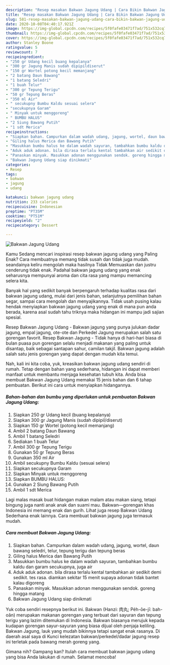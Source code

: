 ```yaml
---
description: "Resep masakan Bakwan Jagung Udang | Cara Bikin Bakwan Jagung Udang Yang Lezat"
title: "Resep masakan Bakwan Jagung Udang | Cara Bikin Bakwan Jagung Udang Yang Lezat"
slug: 581-resep-masakan-bakwan-jagung-udang-cara-bikin-bakwan-jagung-udang-yang-lezat
date: 2020-10-08T04:40:17.921Z
image: https://img-global.cpcdn.com/recipes/5f0fafe03471f7ad/751x532cq70/bakwan-jagung-udang-foto-resep-utama.jpg
thumbnail: https://img-global.cpcdn.com/recipes/5f0fafe03471f7ad/751x532cq70/bakwan-jagung-udang-foto-resep-utama.jpg
cover: https://img-global.cpcdn.com/recipes/5f0fafe03471f7ad/751x532cq70/bakwan-jagung-udang-foto-resep-utama.jpg
author: Stanley Boone
ratingvalue: 5
reviewcount: 7
recipeingredient:
- "250 gr Udang kecil buang kepalanya"
- "300 gr Jagung Manis sudah dipipildiserut"
- "150 gr Wortel potong kecil memanjang"
- "2 batang Daun Bawang"
- "1 batang Seledri"
- "1 buah Telur"
- "300 gr Tepung Terigu"
- "50 gr Tepung Beras"
- "350 ml Air"
- " secukupny Bumbu Kaldu sesuai selera"
- "secukupnya Garam"
- " Minyak untuk menggoreng"
- " BUMBU HALUS"
- "2 Siung Bawang Putih"
- "1 sdt Merica"
recipeinstructions:
- "Siapkan bahan. Campurkan dalam wadah udang, jagung, wortel, daun bawang seledri, telur, tepung terigu dan tepung beras"
- "Giling halus Merica dan Bawang Putih"
- "Masukkan bumbu halus ke dalam wadah sayuran, tambahkan bumbu kaldu dan garam secukupnya, juga air"
- "Aduk aduk adonan. bila dirasa terlalu kental tambahkan air sedikit demi sedikit. tes rasa. diamkan sekitar 15 menit supaya adonan tidak bantet kalau digoreng"
- "Panaskan minyak. Masukkan adonan menggunakan sendok. goreng hingga matang"
- "Bakwan Jagung Udang siap dinikmati"
categories:
- Resep
tags:
- bakwan
- jagung
- udang

katakunci: bakwan jagung udang 
nutrition: 233 calories
recipecuisine: Indonesian
preptime: "PT35M"
cooktime: "PT51M"
recipeyield: "2"
recipecategory: Dessert

---
```



![Bakwan Jagung Udang](https://img-global.cpcdn.com/recipes/5f0fafe03471f7ad/751x532cq70/bakwan-jagung-udang-foto-resep-utama.jpg)

Kamu Sedang mencari inspirasi resep bakwan jagung udang yang Paling Enak? Cara membuatnya memang tidak susah dan tidak juga mudah. seandainya keliru mengolah maka hasilnya Tidak Memuaskan dan justru cenderung tidak enak. Padahal bakwan jagung udang yang enak seharusnya mempunyai aroma dan cita rasa yang mampu memancing selera kita.

Banyak hal yang sedikit banyak berpengaruh terhadap kualitas rasa dari bakwan jagung udang, mulai dari jenis bahan, selanjutnya pemilihan bahan segar, sampai cara mengolah dan menyajikannya. Tidak usah pusing kalau hendak menyiapkan bakwan jagung udang yang enak di mana pun anda berada, karena asal sudah tahu triknya maka hidangan ini mampu jadi sajian spesial.

Resep Bakwan Jagung Udang - Bakwan jagung yang punya julukan dadar jagung, empal jagung, ote-ote dan Perkedel Jagung merupakan salah satu gorengan favorit. Resep Bakwan Jagung - Tidak hanya di hari-hari biasa di bulan puasa pun gorengan selalu menjadi makanan yang paling untuk disantap, baik sebagai santapan sahur, camilan takjil. Bakwan jagung adalah salah satu jenis gorengan yang dapat dengan mudah kita temui.


Nah, kali ini kita coba, yuk, kreasikan bakwan jagung udang sendiri di rumah. Tetap dengan bahan yang sederhana, hidangan ini dapat memberi manfaat untuk membantu menjaga kesehatan tubuh kita. Anda bisa membuat Bakwan Jagung Udang memakai 15 jenis bahan dan 6 tahap pembuatan. Berikut ini cara untuk menyiapkan hidangannya.

<!--inarticleads1-->

##### Bahan-bahan dan bumbu yang diperlukan untuk pembuatan Bakwan Jagung Udang:

1. Siapkan 250 gr Udang kecil (buang kepalanya)
1. Siapkan 300 gr Jagung Manis (sudah dipipil/diserut)
1. Siapkan 150 gr Wortel (potong kecil memanjang)
1. Ambil 2 batang Daun Bawang
1. Ambil 1 batang Seledri
1. Sediakan 1 buah Telur
1. Ambil 300 gr Tepung Terigu
1. Gunakan 50 gr Tepung Beras
1. Gunakan 350 ml Air
1. Ambil  secukupny Bumbu Kaldu (sesuai selera)
1. Siapkan secukupnya Garam
1. Siapkan  Minyak untuk menggoreng
1. Siapkan  BUMBU HALUS:
1. Gunakan 2 Siung Bawang Putih
1. Ambil 1 sdt Merica


Lagi malas masak buat hidangan makan malam atau makan siang, tetapi bingung juga nanti anak anak dan suami mau. Bakwan―gorengan khas Indonesia ini memang enak dan gurih. Lihat juga resep Bakwan Udang Sederhana enak lainnya. Cara membuat bakwan jagung juga termasuk mudah. 

<!--inarticleads2-->

##### Cara membuat Bakwan Jagung Udang:

1. Siapkan bahan. Campurkan dalam wadah udang, jagung, wortel, daun bawang seledri, telur, tepung terigu dan tepung beras
1. Giling halus Merica dan Bawang Putih
1. Masukkan bumbu halus ke dalam wadah sayuran, tambahkan bumbu kaldu dan garam secukupnya, juga air
1. Aduk aduk adonan. bila dirasa terlalu kental tambahkan air sedikit demi sedikit. tes rasa. diamkan sekitar 15 menit supaya adonan tidak bantet kalau digoreng
1. Panaskan minyak. Masukkan adonan menggunakan sendok. goreng hingga matang
1. Bakwan Jagung Udang siap dinikmati


Yuk coba sendiri resepnya berikut ini. Bakwan (Hanzi: 肉丸; Pe̍h-ōe-jī: bah-oân) merupakan makanan gorengan yang terbuat dari sayuran dan tepung terigu yang lazim ditemukan di Indonesia. Bakwan biasanya merujuk kepada kudapan gorengan sayur-sayuran yang biasa dijual oleh penjaja keliling. Bakwan Jagung, lauk yang mudah bikinnya tetapi sangat enak rasanya. Di daerah asal saya di Kunci kelezatan bakwan/perkedel/dadar jagung resep ini terletak pada bawang merah goreng yang. 

Gimana nih? Gampang kan? Itulah cara membuat bakwan jagung udang yang bisa Anda lakukan di rumah. Selamat mencoba!

